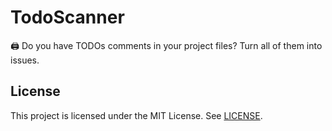 # TodoScanner
🖨️ Do you have TODOs comments in your project files? Turn all of them into issues.

## License
This project is licensed under the MIT License. See [LICENSE](./LICENSE).
